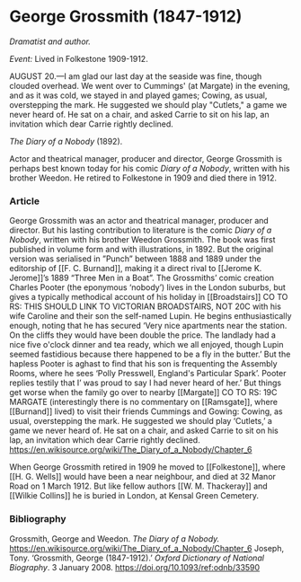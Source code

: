 # George Grossmith (1847-1912)
*Dramatist and author.*

*Event:* Lived in Folkestone 1909-1912.


AUGUST 20.—I am glad our last day at the seaside was fine, though clouded overhead. We went over to Cummings' (at Margate) in the evening, and as it was cold, we stayed in and played games; Cowing, as usual, overstepping the mark. He suggested we should play "Cutlets," a game we never heard of. He sat on a chair, and asked Carrie to sit on his lap, an invitation which dear Carrie rightly declined.

_The Diary of a Nobody_ (1892). 


Actor and theatrical manager, producer and director, George Grossmith is perhaps best known today for his comic _Diary of a Nobody_, written with his brother Weedon. He retired to Folkestone in 1909 and died there in 1912. 


### Article

George Grossmith was an actor and theatrical manager, producer and director. But his lasting contribution to literature is the comic _Diary of a Nobody_, written with his brother Weedon Grossmith. The book was first published in volume form and with illustrations, in 1892. But the original version was serialised in ”Punch” between 1888 and 1889 under the editorship of [[F. C. Burnand]], making it a direct rival to [[Jerome K. Jerome]]’s 1889 “Three Men in a Boat”. The Grossmiths’ comic creation Charles Pooter (the eponymous ‘nobody’) lives in the London suburbs, but gives a typically methodical account of his holiday in [[Broadstairs]] CO TO RS: THIS SHOULD LINK TO VICTORIAN BROADSTAIRS, NOT 20C with his wife Caroline and their son the self-named Lupin.
He begins enthusiastically enough, noting that he has secured ‘Very nice apartments near the station. On the cliffs they would have been double the price. The landlady had a nice five o'clock dinner and tea ready, which we all enjoyed, though Lupin seemed fastidious because there happened to be a fly in the butter.’
But the hapless Pooter is aghast to find that his son is frequenting the Assembly Rooms, where he sees ‘Polly Presswell, England's Particular Spark’. Pooter replies testily that I’ was proud to say I had never heard of her.’ But things get worse when the family go over to nearby [[Margate]] CO TO RS: 19C MARGATE (interestingly there is no commentary on [[Ramsgate]], where [[Burnand]] lived) to visit their friends Cummings and Gowing:
Cowing, as usual, overstepping the mark. He suggested we should play ‘Cutlets,’ a game we never heard of. He sat on a chair, and asked Carrie to sit on his lap, an invitation which dear Carrie rightly declined.
https://en.wikisource.org/wiki/The_Diary_of_a_Nobody/Chapter_6

When George Grossmith retired in 1909 he moved to [[Folkestone]], where [[H. G. Wells]] would have been a near neighbour, and died at 32 Manor Road on 1 March 1912. But like fellow authors [[W. M. Thackeray]] and [[Wilkie Collins]] he is buried in London, at Kensal Green Cemetery.


### Bibliography

Grossmith, George and Weedon. _The Diary of a Nobody._ https://en.wikisource.org/wiki/The_Diary_of_a_Nobody/Chapter_6
Joseph, Tony. ‘Grossmith, George (1847-1912).’ _Oxford Dictionary of National Biography_. 3 January 2008. https://doi.org/10.1093/ref:odnb/33590
